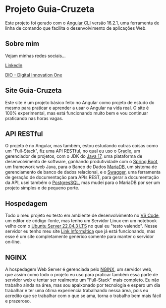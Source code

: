 # Projeto Guia-Cruzeta

Este projeto foi gerado com o [Angular CLI](https://github.com/angular/angular-cli) versão 16.2.1, uma ferramenta de linha de comando que facilita o desenvolvimento de aplicações Web.

## Sobre mim

Vejam minhas redes sociais...

[Linkedin](https://www.linkedin.com/in/agryo/)

[DIO - Digital Innovation One](https://www.dio.me/users/agryo)

## Site Guia-Cruzeta

Este site é um projeto básico feito no Angular como projeto de estudo do mesmo para praticar e aprender a usar o Angular na vida real. O site é 100% experimental, mas está funcionando muito bem e vou continuar praticando nas horas vagas.

## API RESTful

O projeto é no Angular, mas também, estou estudando outras coisas como um "Full-Stack", fiz uma API RESTful, no qual eu uso o [Gradle](https://gradle.org/),  um gerenciador de projetos, com o JDK do [Java 17](https://www.java.com/pt-BR/), uma plataforma de desenvolvimento de software, ganhando produtividade com o [Spring Boot](https://spring.io/projects/spring-boot), um framework web Java, para o Banco de Dados [MariaDB](https://mariadb.org/), um sistema de gerenciamento de banco de dados relacional, e o [Swagger](https://swagger.io/), uma ferramenta de geração de documentação para APIs REST, para gerar a documentação da API, usei também o [PostgresSQL](https://www.postgresql.org/), mas mudei para o MariaDB por ser um projeto simples e de pequeno porte.

## Hospedagem

Todo o meu projeto eu testo em ambiente de desenvolvimento no [VS Code](https://code.visualstudio.com/), um editor de código-fonte, mas tenho um Servidor Linux em um notebook velho com o [Ubuntu Server 22.04.3 LTS](https://ubuntu.com/download/server) no qual eu "testo valendo". Nesse servidor eu tenho meu site [Link Informática](https://agryo.cruzeta.com.br/) que já está funcionando, mas esse é um site completamente genérico somente para manter o servidor on-line.

## NGINX

A hospedagem Web Server é gerenciada pelo [NGINX](https://www.nginx.com/), um servidor web, que assim como todo o projeto eu uso para praticar também essa parte de servidor web e tentar ser realmente um "Full-Stack" mais completo.
Eu não trabalho ainda na área, mas sou apaixonado por tecnologia e espero um dia trabalhar e ter uma ótima experiencia trabalhando nessa área, pois eu acredito que se trabalhar com o que se ama, torna o trabalho bem mais fácil e prazeroso.
